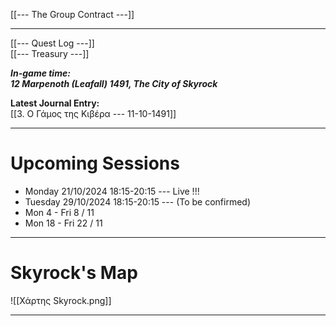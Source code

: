 
[[---  The Group Contract ---]]

---

[[--- Quest Log ---]]  
[[--- Treasury ---]]  



***In-game time:***  
***12 Marpenoth (Leafall) 1491, The City of Skyrock***  




**Latest Journal Entry:**    
[[3. Ο Γάμος της Κιβέρα --- 11-10-1491]]  

---

# Upcoming Sessions

- Monday 21/10/2024 18:15-20:15 --- Live !!!
- Tuesday 29/10/2024 18:15-20:15 --- (To be confirmed)
- Mon 4 - Fri 8 / 11
- Mon 18 - Fri 22 / 11


---

# Skyrock's Map

![[Χάρτης Skyrock.png]]

---


